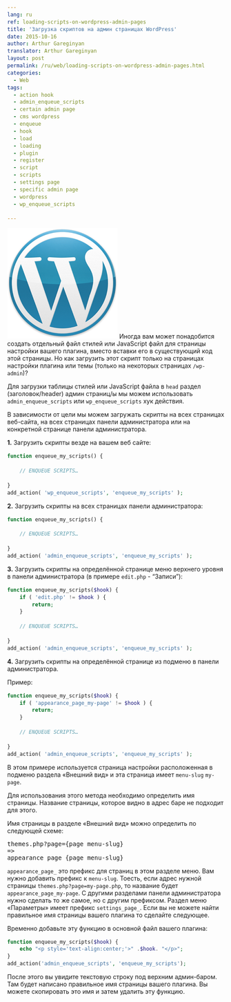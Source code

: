 ```yaml
---
lang: ru
ref: loading-scripts-on-wordpress-admin-pages
title: 'Загрузка скриптов на админ страницах WordPress'
date: 2015-10-16
author: Arthur Gareginyan
translator: Arthur Gareginyan
layout: post
permalink: /ru/web/loading-scripts-on-wordpress-admin-pages.html
categories:
  - Web
tags:
  - action hook
  - admin_enqueue_scripts
  - certain admin page
  - cms wordpress
  - enqueue
  - hook
  - load
  - loading
  - plugin
  - register
  - script
  - scripts
  - settings page
  - specific admin page
  - wordpress
  - wp_enqueue_scripts

---
```


![thumb](/images/thumbnail/wordpress.png)
Иногда вам может понадобится создать отдельный файл стилей или JavaScript файл для страницы настройки вашего плагина, вместо вставки его в существующий код этой страницы. Но как загрузить этот скрипт только на страницах настройки плагина или темы (только на некоторых страницах `/wp-admin`)?


Для загрузки таблицы стилей или JavaScript файла в `head` раздел (заголовок/header) админ страниц/ы мы можем использовать `admin_enqueue_scripts` или `wp_enqueue_scripts` хук действия.

В зависимости от цели мы можем загружать скрипты на всех страницах веб-сайта, на всех страницах панели администратора или на конкретной странице панели администратора.

**1.** Загрузить скрипты везде на вашем веб сайте:

```php
function enqueue_my_scripts() {
 
    // ENQUEUE SCRIPTS…
 
}
add_action( 'wp_enqueue_scripts', 'enqueue_my_scripts' );
```

**2.** Загрузить скрипты на всех страницах панели администратора:

```php
function enqueue_my_scripts() {
 
    // ENQUEUE SCRIPTS…
 
}
add_action( 'admin_enqueue_scripts', 'enqueue_my_scripts' );
```

**3.** Загрузить скрипты на определённой странице меню верхнего уровня в панели администратора (в примере `edit.php` - “Записи”):

```php
function enqueue_my_scripts($hook) {
    if ( 'edit.php' != $hook ) {
        return;
    }
 
    // ENQUEUE SCRIPTS…
 
}
add_action( 'admin_enqueue_scripts', 'enqueue_my_scripts' );
```

**4.** Загрузить скрипты на определённой странице из подменю в панели администратора.

Пример:

```php
function enqueue_my_scripts($hook) {
    if ( 'appearance_page_my-page' != $hook ) {
        return;
    }
 
    // ENQUEUE SCRIPTS…
 
}
add_action( 'admin_enqueue_scripts', 'enqueue_my_scripts' );
```

В этом примере используется страница настройки расположенная в подменю раздела «Внешний вид» и эта страница имеет `menu-slug` `my-page`.

Для использования этого метода необходимо определить имя страницы. Название страницы, которое видно в адрес баре не подходит для этого.

Имя страницы в разделе «Внешний вид» можно определить по следующей схеме:
<pre>themes.php?page={page menu-slug}
=>
appearance_page_{page menu-slug}</pre>

`appearance_page_` это префикс для страниц в этом разделе меню. Вам нужно добавить префикс к `menu-slug`. Тоесть, если адрес нужной страницы  `themes.php?page=my-page.php`, то название будет `appearance_page_my-page`. С другими разделами панели администратора нужно сделать то же самое, но с другим префиксом. Раздел меню «Параметры» имеет префикс `settings_page_`. Если вы не можете найти правильное имя страницы вашего плагина то сделайте следующее.

Временно добавьте эту функцию в основной файл вашего плагина:

```php
function enqueue_my_scripts($hook) {
    echo "<p style='text-align:center;'>" .$hook. "</p>";
}
add_action('admin_enqueue_scripts', 'enqueue_my_scripts');
```

После этого вы увидите текстовую строку под верхним админ-баром. Там будет написано правильное имя страницы вашего плагина. Вы можете скопировать это имя и затем удалить эту функцию.
